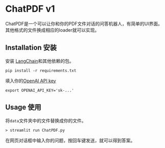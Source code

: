 # ChatPDF v1
ChatPDF是一个可以让你和你的PDF文件对话的问答机器人，有简单的UI界面。其他格式的文件换成相应的loader就可以实现。

## Installation 安装
安装 [LangChain](https://github.com/hwchase17/langchain)和其他依赖的包。
```
pip install -r requirements.txt
```

填入你的[OpenAI API key](https://platform.openai.com/account/api-keys)
```
export OPENAI_API_KEY='sk-...'
```

## Usage 使用
将`data`文件夹中的文件替换成你的文件。

```
> streamlit run ChatPDF.py
```
在网页对话框中输入你的问题，按回车键发送，就可以得到答案。